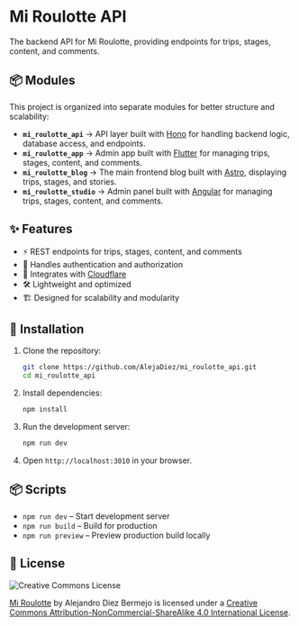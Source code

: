 # Mi Roulotte API

The backend API for Mi Roulotte, providing endpoints for trips, stages, content, and comments.

## 📦 Modules

This project is organized into separate modules for better structure and scalability:

- **`mi_roulotte_api`** → API layer built with [Hono](https://hono.dev/) for handling backend logic, database access, and endpoints.
- **`mi_roulotte_app`** → Admin app built with [Flutter](https://flutter.dev/) for managing trips, stages, content, and comments.
- **`mi_roulotte_blog`** → The main frontend blog built with [Astro](https://astro.build/), displaying trips, stages, and stories.
- **`mi_roulotte_studio`** → Admin panel built with [Angular](https://angular.dev/) for managing trips, stages, content, and comments.

## ✨ Features

- ⚡ REST endpoints for trips, stages, content, and comments
- 🔑 Handles authentication and authorization
- 💾 Integrates with [Cloudflare](https://cloudflare.com/)
- 🛠 Lightweight and optimized
- 🏗 Designed for scalability and modularity

## 🚀 Installation

1. Clone the repository:

    ```bash
    git clone https://github.com/AlejaDiez/mi_roulotte_api.git
    cd mi_roulotte_api
    ```

2. Install dependencies:

    ```bash
    npm install
    ```

3. Run the development server:

    ```bash
    npm run dev
    ```

4. Open `http://localhost:3010` in your browser.

## 📦 Scripts

- `npm run dev` – Start development server
- `npm run build` – Build for production
- `npm run preview` – Preview production build locally

## 📜 License

![Creative Commons License](https://i.creativecommons.org/l/by-nc-sa/4.0/88x31.png)

[Mi Roulotte](https://miroulotte.es) by Alejandro Diez Bermejo is licensed under a [Creative Commons Attribution-NonCommercial-ShareAlike 4.0 International License](http://creativecommons.org/licenses/by-nc-sa/4.0/).
